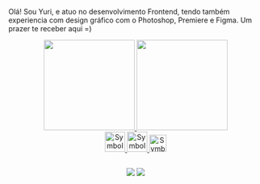 Olá! Sou Yuri, e atuo no desenvolvimento Frontend, tendo também experiencia com design gráfico com o Photoshop, Premiere e Figma. Um prazer te receber aqui =)

<div align=center>
<a href="https://github.com/YuriCF1">
  <img height="180em" src="https://github-readme-stats.vercel.app/api?username=YuriCF1&show_icons=true&theme=chartreuse-dark&include_all_commits=true&count_private=true"/>
  <img height="180em" src="https://github-readme-stats.vercel.app/api/top-langs/?username=YuriCF1&layout=compact&langs_count=7&theme=chartreuse-dark"/>
</div>

<div align=center>
  <img alt="Symbol-HTML" src="https://cdn.jsdelivr.net/gh/devicons/devicon/icons/html5/html5-original-wordmark.svg" width="40" height="40"/> 
  <img alt="Symbol-CSS" src="https://cdn.jsdelivr.net/gh/devicons/devicon/icons/css3/css3-original-wordmark.svg" width="40" height="40"/>
  <img alt="Symbol-JavaScript" src="https://cdn.jsdelivr.net/gh/devicons/devicon/icons/javascript/javascript-original.svg" width="34" height="34"/>
</div>

##

<div align=center >
  <a href = "mailto: yuricruzf@gmail.com"> <img src= https://img.shields.io/badge/Gmail-D14836?style=for-the-badge&logo=gmail&logoColor=white target="_blank"></a>
  <a href = "https://www.linkedin.com/in/yf19/"> <img src= https://img.shields.io/badge/LinkedIn-0077B5?style=for-the-badge&logo=linkedin&logoColor=white target="_blank"> </a>
  
</div>

<!---
YuriCF1/YuriCF1 is a ✨ special ✨ repository because its `README.md` (this file) appears on your GitHub profile.
You can click the Preview link to take a look at your changes.
--->

